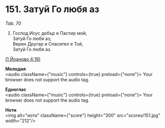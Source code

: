# 151. Затуй Го любя аз  

*Tab. 70*  

1. Господ Исус добър е Пастир мой,  
Затуй Го любя аз;  
Верен Другар и Спасител е Той,  
Затуй Го любя аз.  

[(1 Йоаново 4:19)](http://biblia.bg/index.php?k=48&g=4&s=19)  

__Мелодия__  
<audio className={"music"} controls={true} preload={"none"}><source src="mp3/151.mp3" type="audio/mpeg"/>
Your browser does not support the audio tag.
</audio>  

__Едноглас__  
<audio className={"music"} controls={true} preload={"none"}><source src="transp/151.mp3" type="audio/mpeg"/>
Your browser does not support the audio tag.
</audio>  

__Ноти__  
<img alt="ноти" className={"score"} height="300" src="scores/151.jpg" width="212"/>
